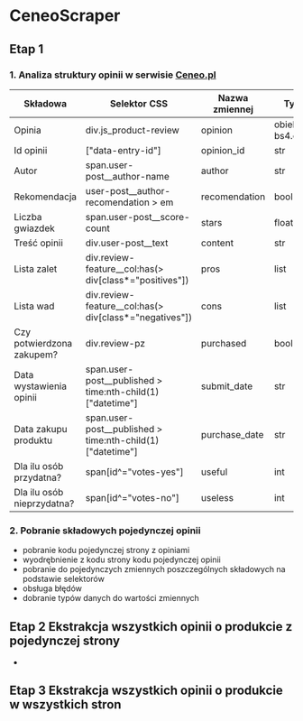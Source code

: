 # CeneoScraper
## Etap 1
### 1. Analiza struktury opinii w serwisie [Ceneo.pl](https:/www.ceneo.pl)

|Składowa|Selektor CSS|Nazwa zmiennej|Typ danych|
|--------|------------|--------------|----------|
|Opinia|div.js_product-review|opinion|obiekt bs4.element.Tag|
|Id opinii|["data-entry-id"]|opinion_id|str|
|Autor|span.user-post__author-name|author|str|
|Rekomendacja|user-post__author-recomendation > em|recomendation|bool|
|Liczba gwiazdek|span.user-post__score-count|stars|float|
|Treść opinii|div.user-post__text|content|str|
|Lista zalet|div.review-feature__col:has(> div[class*="positives"])|pros|list|
|Lista wad|div.review-feature__col:has(> div[class*="negatives"])|cons|list|
|Czy potwierdzona zakupem?|div.review-pz|purchased|bool|
|Data wystawienia opinii|span.user-post__published > time:nth-child(1)["datetime"]|submit_date|str|
|Data zakupu produktu|span.user-post__published > time:nth-child(1)["datetime"]|purchase_date|str|
|Dla ilu osób przydatna?|span[id^="votes-yes"]|useful|int|
|Dla ilu osób nieprzydatna?|span[id^="votes-no"]|useless|int|


### 2. Pobranie składowych pojedynczej opinii
- pobranie kodu pojedynczej strony z opiniami
- wyodrębnienie z kodu strony kodu pojedynczej opinii
- pobranie do pojedynczych zmiennych poszczególnych składowych na podstawie selektorów
- obsługa błędów
- dobranie typów danych do wartości zmiennych
## Etap 2 Ekstrakcja wszystkich opinii o produkcie z pojedynczej strony
-  

## Etap 3 Ekstrakcja wszystkich opinii o produkcie w wszystkich stron